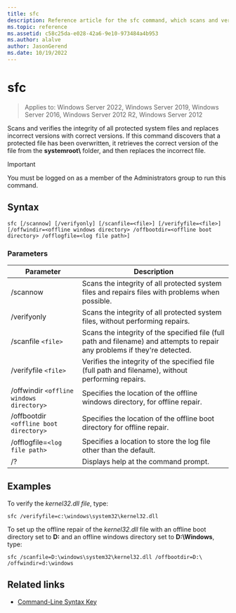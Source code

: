 ```yaml
---
title: sfc
description: Reference article for the sfc command, which scans and verifies the integrity of all protected system files and replaces incorrect versions with correct versions.
ms.topic: reference
ms.assetid: c58c25da-e028-42a6-9e10-973484a4b953
ms.author: alalve
author: JasonGerend
ms.date: 10/19/2022
---
```


# sfc

>Applies to: Windows Server 2022, Windows Server 2019, Windows Server 2016, Windows Server 2012 R2, Windows Server 2012

Scans and verifies the integrity of all protected system files and replaces incorrect versions with correct versions. If this command discovers that a protected file has been overwritten, it retrieves the correct version of the file from the **systemroot\\** folder, and then replaces the incorrect file.

> [!IMPORTANT]
> You must be logged on as a member of the Administrators group to run this command.

## Syntax

```
sfc [/scannow] [/verifyonly] [/scanfile=<file>] [/verifyfile=<file>] [/offwindir=<offline windows directory> /offbootdir=<offline boot directory> /offlogfile=<log file path>]
```

### Parameters

| Parameter | Description |
|--|--|
| /scannow | Scans the integrity of all protected system files and repairs files with problems when possible. |
| /verifyonly | Scans the integrity of all protected system files, without performing repairs. |
| /scanfile `<file>` | Scans the integrity of the specified file (full path and filename) and attempts to repair any problems if they're detected. |
| /verifyfile `<file>` | Verifies the integrity of the specified file (full path and filename), without performing repairs. |
| /offwindir `<offline windows directory>` | Specifies the location of the offline windows directory, for offline repair. |
| /offbootdir `<offline boot directory>` | Specifies the location of the offline boot directory for offline repair. |
|/offlogfile=`<log file path>`|Specifies a location to store the log file other than the default.|
| /? | Displays help at the command prompt. |

## Examples

To verify the *kernel32.dll file*, type:

```
sfc /verifyfile=c:\windows\system32\kernel32.dll
```

To set up the offline repair of the *kernel32.dll* file with an offline boot directory set to **D:** and an offline windows directory set to **D:\Windows**, type:

```
sfc /scanfile=D:\windows\system32\kernel32.dll /offbootdir=D:\ /offwindir=d:\windows
```

## Related links

- [Command-Line Syntax Key](command-line-syntax-key.md)

